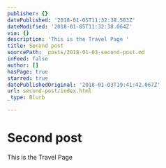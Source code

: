 ```yaml
---
publisher: {}
datePublished: '2018-01-05T11:32:38.583Z'
dateModified: '2018-01-05T11:32:38.064Z'
via: {}
description: 'This is the Travel Page '
title: Second post
sourcePath: _posts/2018-01-03-second-post.md
inFeed: false
author: []
hasPage: true
starred: true
datePublishedOriginal: '2018-01-03T19:41:42.067Z'
url: second-post/index.html
_type: Blurb

---
```

# Second post

This is the Travel Page